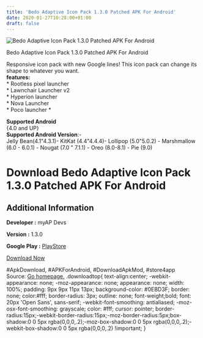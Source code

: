 ```yaml
---
title: 'Bedo Adaptive Icon Pack 1.3.0 Patched APK For Android'
date: 2020-01-27T10:28:00+01:00
draft: false
---
```


![Bedo Adaptive Icon Pack 1.3.0 Patched APK For Android](https://i0.wp.com/apkhome.net/wp-content/uploads/2020/01/Bedo-Adaptive-Icon-Pack-1.3.0-Patched.png "Bedo Adaptive Icon Pack 1.3.0 Patched APK For Android")

  

Bedo Adaptive Icon Pack 1.3.0 Patched APK For Android

Responsive icon pack with new Google lines! This icon pack can change its shape to whatever you want.  
**features:**  
\* Rootless pixel launcher  
\* Lawnchair Launcher v2  
\* Hyperion launcher  
\* Nova Launcher  
\* Poco launcher \*

**Supported Android**  
{4.0 and UP}  
**Supported Android Version**:-  
Jelly Bean(4.1"4.3.1)- KitKat (4.4"4.4.4)- Lollipop (5.0"5.0.2) - Marshmallow (6.0 - 6.0.1) - Nougat (7.0 " 7.1.1) - Oreo (8.0-8.1) - Pie (9.0)

Download Bedo Adaptive Icon Pack 1.3.0 Patched APK For Android
==============================================================

Additional Information
----------------------

**Developer :** myAP Devs

**Version :** 1.3.0

**Google Play :** [PlayStore](https://play.google.com/store/apps/details?id=com.myap.bedo)

  

[Download Now](https://store4app.co/post/bedo-adaptive-icon-pack-1-3-0-patched-apk-for-android_1580114526)

  
#ApkDownload, #APKForAndroid, #DownloadApkMod, #store4app  
Source: [Go homepage.](https://store4app.co/post/bedo-adaptive-icon-pack-1-3-0-patched-apk-for-android_1580114526) .downloadtop{ text-align:center; -webkit-appearance: none; -moz-appearance: none; appearance: none; width: 100%; padding: 9px 9px 11px 13px; background-color: #0EBD3F; border: none; color:#fff; border-radius: 3px; outline: none; font-weight;bold; font: 20px 'Open Sans', sans-serif; -webkit-font-smoothing: antialiased; -moz-osx-font-smoothing: grayscale; color: #fff; cursor: pointer; border-radius:15px;-webkit-border-radius:15px;-moz-border-radius:5px;box-shadow:0 0 5px rgba(0,0,0,.2);-moz-box-shadow:0 0 5px rgba(0,0,0,.2);-webkit-box-shadow:0 0 5px rgba(0,0,0,.2) !important; }
